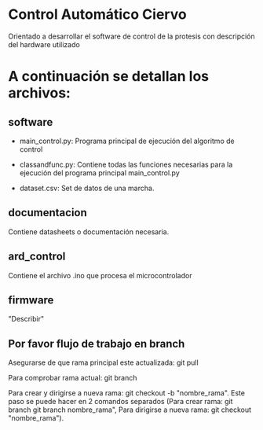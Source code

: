 # Control Automático Ciervo
Orientado a desarrollar el software de control de la protesis con descripción del hardware utilizado

# A continuación se detallan los archivos:

## software
* main_control.py: Programa principal de ejecución del algoritmo de control

* classandfunc.py: Contiene todas las funciones necesarias para la ejecución del programa principal main_control.py

* dataset.csv: Set de datos de una marcha.

## documentacion
Contiene datasheets o documentación necesaria.

## ard_control
Contiene el archivo .ino que procesa el microcontrolador

## firmware
"Describir"

## Por favor flujo de trabajo en branch
Asegurarse de que rama principal este actualizada: git pull

Para comprobar rama actual: git branch

Para crear y dirigirse a nueva rama: git checkout -b "nombre_rama". Este paso se puede hacer en 2 comandos separados (Para crear rama: git branch git branch nombre_rama", Para dirigirse a nueva rama: git checkout "nombre_rama").
